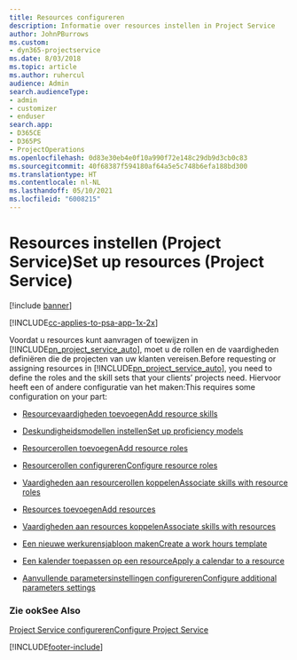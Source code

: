 ```yaml
---
title: Resources configureren
description: Informatie over resources instellen in Project Service
author: JohnPBurrows
ms.custom:
- dyn365-projectservice
ms.date: 8/03/2018
ms.topic: article
ms.author: ruhercul
audience: Admin
search.audienceType:
- admin
- customizer
- enduser
search.app:
- D365CE
- D365PS
- ProjectOperations
ms.openlocfilehash: 0d83e30eb4e0f10a990f72e148c29db9d3cb0c83
ms.sourcegitcommit: 40f68387f594180af64a5e5c748b6efa188bd300
ms.translationtype: HT
ms.contentlocale: nl-NL
ms.lasthandoff: 05/10/2021
ms.locfileid: "6008215"
---
```

# <a name="set-up-resources-project-service"></a><span data-ttu-id="3c754-103">Resources instellen (Project Service)</span><span class="sxs-lookup"><span data-stu-id="3c754-103">Set up resources (Project Service)</span></span>

[!include [banner](../includes/psa-now-project-operations.md)]

[!INCLUDE[cc-applies-to-psa-app-1x-2x](../includes/cc-applies-to-psa-app-1x-2x.md)]

<span data-ttu-id="3c754-104">Voordat u resources kunt aanvragen of toewijzen in [!INCLUDE[pn_project_service_auto](../includes/pn-project-service-auto.md)], moet u de rollen en de vaardigheden definiëren die de projecten van uw klanten vereisen.</span><span class="sxs-lookup"><span data-stu-id="3c754-104">Before requesting or assigning resources in [!INCLUDE[pn_project_service_auto](../includes/pn-project-service-auto.md)], you need to define the roles and the skill sets that your clients’ projects need.</span></span> <span data-ttu-id="3c754-105">Hiervoor heeft een of andere configuratie van het maken:</span><span class="sxs-lookup"><span data-stu-id="3c754-105">This requires some configuration on your part:</span></span>  
  
-   [<span data-ttu-id="3c754-106">Resourcevaardigheden toevoegen</span><span class="sxs-lookup"><span data-stu-id="3c754-106">Add resource skills</span></span>](../psa/add-resource-skills.md)  
  
-   [<span data-ttu-id="3c754-107">Deskundigheidsmodellen instellen</span><span class="sxs-lookup"><span data-stu-id="3c754-107">Set up proficiency models</span></span>](../psa/set-up-proficiency-models.md)  
  
-   [<span data-ttu-id="3c754-108">Resourcerollen toevoegen</span><span class="sxs-lookup"><span data-stu-id="3c754-108">Add resource roles</span></span>](../psa/add-resource-roles.md)  
  
-   [<span data-ttu-id="3c754-109">Resourcerollen configureren</span><span class="sxs-lookup"><span data-stu-id="3c754-109">Configure resource roles</span></span>](../psa/configure-resource-roles.md)  
  
-   [<span data-ttu-id="3c754-110">Vaardigheden aan resourcerollen koppelen</span><span class="sxs-lookup"><span data-stu-id="3c754-110">Associate skills with resource roles</span></span>](../psa/associate-skills-with-resource-roles.md)  
  
-   [<span data-ttu-id="3c754-111">Resources toevoegen</span><span class="sxs-lookup"><span data-stu-id="3c754-111">Add resources</span></span>](../psa/add-resources.md)  
  
-   [<span data-ttu-id="3c754-112">Vaardigheden aan resources koppelen</span><span class="sxs-lookup"><span data-stu-id="3c754-112">Associate skills with resources</span></span>](../psa/associate-skills-with-resources.md)  
  
-   [<span data-ttu-id="3c754-113">Een nieuwe werkurensjabloon maken</span><span class="sxs-lookup"><span data-stu-id="3c754-113">Create a work hours template</span></span>](../psa/create-work-hours-template.md)  
  
-   [<span data-ttu-id="3c754-114">Een kalender toepassen op een resource</span><span class="sxs-lookup"><span data-stu-id="3c754-114">Apply a calendar to a resource</span></span>](../psa/apply-calendar-resource.md)  
  
-   [<span data-ttu-id="3c754-115">Aanvullende parametersinstellingen configureren</span><span class="sxs-lookup"><span data-stu-id="3c754-115">Configure additional parameters settings</span></span>](../psa/configure-additional-parameters-settings.md)  
  
### <a name="see-also"></a><span data-ttu-id="3c754-116">Zie ook</span><span class="sxs-lookup"><span data-stu-id="3c754-116">See Also</span></span>  
 [<span data-ttu-id="3c754-117">Project Service configureren</span><span class="sxs-lookup"><span data-stu-id="3c754-117">Configure Project Service</span></span>](../psa/configure.md)


[!INCLUDE[footer-include](../includes/footer-banner.md)]